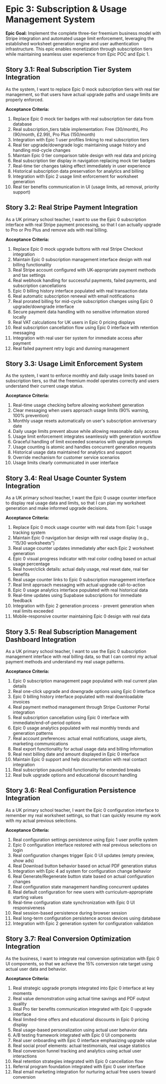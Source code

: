 # Epic 3: Subscription & Usage Management System

**Epic Goal:** Implement the complete three-tier freemium business model with Stripe integration and automated usage limit enforcement, leveraging the established worksheet generation engine and user authentication infrastructure. This epic enables monetization through subscription tiers while maintaining seamless user experience from Epic POC and Epic 1.

## Story 3.1: Real Subscription Tier System Integration

As the system,
I want to replace Epic 0 mock subscription tiers with real tier management,
so that users have actual upgrade paths and usage limits are properly enforced.

**Acceptance Criteria:**
1. Replace Epic 0 mock tier badges with real subscription tier data from database
2. Real subscription_tiers table implementation: Free (30/month), Pro (90/month, £2.99), Pro Plus (150/month)
3. Integration with Epic 1 user profiles linking to real subscription tiers
4. Real tier upgrade/downgrade logic maintaining usage history and handling mid-cycle changes
5. Maintain Epic 0 tier comparison table design with real data and pricing
6. Real subscription tier display in navigation replacing mock tier badges
7. Real-time tier changes taking effect immediately in user experience
8. Historical subscription data preservation for analytics and billing
9. Integration with Epic 2 usage limit enforcement for worksheet generation
10. Real tier benefits communication in UI (usage limits, ad removal, priority support)

## Story 3.2: Real Stripe Payment Integration

As a UK primary school teacher,
I want to use the Epic 0 subscription interface with real Stripe payment processing,
so that I can actually upgrade to Pro or Pro Plus and remove ads with real billing.

**Acceptance Criteria:**
1. Replace Epic 0 mock upgrade buttons with real Stripe Checkout integration
2. Maintain Epic 0 subscription management interface design with real billing functionality
3. Real Stripe account configured with UK-appropriate payment methods and tax settings
4. Real webhook handling for successful payments, failed payments, and subscription cancellations
5. Epic 0 billing history interface populated with real transaction data
6. Real automatic subscription renewal with email notifications
7. Real prorated billing for mid-cycle subscription changes using Epic 0 upgrade/downgrade interface
8. Secure payment data handling with no sensitive information stored locally
9. Real VAT calculations for UK users in Epic 0 pricing displays
10. Real subscription cancellation flow using Epic 0 interface with retention messaging
11. Integration with real user tier system for immediate access after payment
12. Real failed payment retry logic and dunning management

## Story 3.3: Usage Limit Enforcement System

As the system,
I want to enforce monthly and daily usage limits based on subscription tiers,
so that the freemium model operates correctly and users understand their current usage status.

**Acceptance Criteria:**
1. Real-time usage checking before allowing worksheet generation
2. Clear messaging when users approach usage limits (90% warning, 100% prevention)
3. Monthly usage resets automatically on user's subscription anniversary date
4. Daily usage limits prevent abuse while allowing reasonable daily access
5. Usage limit enforcement integrates seamlessly with generation workflow
6. Graceful handling of limit exceeded scenarios with upgrade prompts
7. Usage counting is atomic and handles concurrent generation requests
8. Historical usage data maintained for analytics and support
9. Override mechanism for customer service scenarios
10. Usage limits clearly communicated in user interface

## Story 3.4: Real Usage Counter System Integration

As a UK primary school teacher,
I want the Epic 0 usage counter interface to display real usage data and limits,
so that I can plan my worksheet generation and make informed upgrade decisions.

**Acceptance Criteria:**
1. Replace Epic 0 mock usage counter with real data from Epic 1 usage tracking system
2. Maintain Epic 0 navigation bar design with real usage display (e.g., "15/30 worksheets")
3. Real usage counter updates immediately after each Epic 2 worksheet generation
4. Epic 0 visual progress indicator with real color coding based on actual usage percentage
5. Real hover/click details: actual daily usage, real reset date, real tier benefits
6. Real usage counter links to Epic 0 subscription management interface
7. Real limit approach messaging with actual upgrade call-to-action
8. Epic 0 usage analytics interface populated with real historical data
9. Real-time updates using Supabase subscriptions for immediate feedback
10. Integration with Epic 2 generation process - prevent generation when real limits exceeded
11. Mobile-responsive counter maintaining Epic 0 design with real data

## Story 3.5: Real Subscription Management Dashboard Integration

As a UK primary school teacher,
I want to use the Epic 0 subscription management interface with real billing data,
so that I can control my actual payment methods and understand my real usage patterns.

**Acceptance Criteria:**
1. Epic 0 subscription management page populated with real current plan details
2. Real one-click upgrade and downgrade options using Epic 0 interface
3. Epic 0 billing history interface populated with real downloadable invoices
4. Real payment method management through Stripe Customer Portal integration
5. Real subscription cancellation using Epic 0 interface with immediate/end-of-period options
6. Epic 0 usage analytics populated with real monthly trends and generation patterns
7. Real account preferences: actual email notifications, usage alerts, marketing communications
8. Real export functionality for actual usage data and billing information
9. Real next billing date and amount displayed in Epic 0 interface
10. Maintain Epic 0 support and help documentation with real contact integration
11. Real subscription pause/hold functionality for extended breaks
12. Real bulk upgrade options and educational discount handling

## Story 3.6: Real Configuration Persistence Integration

As a UK primary school teacher,
I want the Epic 0 configuration interface to remember my real worksheet settings,
so that I can quickly resume my work with my actual previous selections.

**Acceptance Criteria:**
1. Real configuration settings persistence using Epic 1 user profile system
2. Epic 0 configuration interface restored with real previous selections on login
3. Real configuration changes trigger Epic 0 UI updates (empty preview, show ads)
4. Real Download button behavior based on actual PDF generation status
5. Integration with Epic 4 ad system for configuration change behavior
6. Real Generate/Regenerate button state based on actual configuration changes
7. Real configuration state management handling concurrent updates
8. Real default configuration for new users with curriculum-appropriate starting values
9. Real-time configuration state synchronization with Epic 0 UI responsiveness
10. Real session-based persistence during browser session
11. Real long-term configuration persistence across devices using database
12. Integration with Epic 2 generation system for configuration validation

## Story 3.7: Real Conversion Optimization Integration

As the business,
I want to integrate real conversion optimization with Epic 0 UI components,
so that we achieve the 15% conversion rate target using actual user data and behavior.

**Acceptance Criteria:**
1. Real strategic upgrade prompts integrated into Epic 0 interface at key moments
2. Real value demonstration using actual time savings and PDF output quality
3. Real Pro tier benefits communication integrated with Epic 0 upgrade interface
4. Real limited-time offers and educational discounts in Epic 0 pricing display
5. Real usage-based personalization using actual user behavior data
6. A/B testing framework integrated with Epic 0 UI components
7. Real user onboarding with Epic 0 interface emphasizing upgrade value
8. Real social proof elements: actual testimonials, real usage statistics
9. Real conversion funnel tracking and analytics using actual user interactions
10. Real retention strategies integrated with Epic 0 cancellation flow
11. Referral program foundation integrated with Epic 0 user interface
12. Real email marketing integration for nurturing actual free users toward conversion